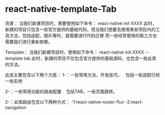 # react-native-template-Tab

 背景：
 当我们新建项目时，需要使用如下命令：
 react-native init XXXX
 此时，新建的项目只包含一些官方提供的基础代码，而当我们想要去使用某些项目内的工具方法，包括适配，图片等时，就需要进行代码迁移
 而一些经常使用的第三方也需要我们进行重新依赖。
 
 Template：
 当我们新建项目时，使用如下命令：
 react-native init XXXX  --template tab
 此时，新建的项目不仅包含官方提供的基础源码，也包含一些此库的方法。
 
 此库主要包含以下两个方面：
 1-：一些常用方法，开发技巧。
   包括一些适配已经一些实例
   
 2-：一些常用功能的路由配置
    包括TAB，一些页面跳转。
   
 2-：此库路由包含以下两种方式：
     -1:react-native-router-flux
     -2:react-navigation
 
 
